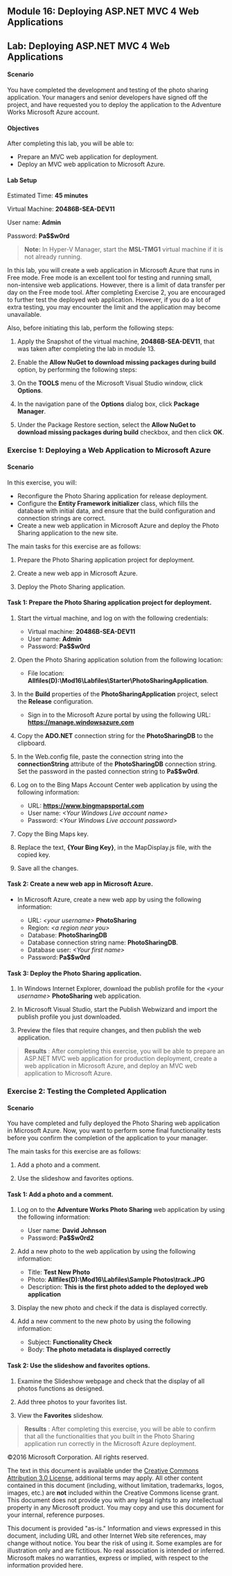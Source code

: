 ## Module 16: Deploying ASP.NET MVC 4 Web Applications

## Lab: Deploying ASP.NET MVC 4 Web Applications

#### Scenario

You have completed the development and testing of the photo sharing application. Your managers and senior developers have signed off the project, and have requested you to deploy the application to the Adventure Works Microsoft Azure account.

#### Objectives

After completing this lab, you will be able to:

- Prepare an MVC web application for deployment.
- Deploy an MVC web application to Microsoft Azure.

#### Lab Setup

Estimated Time: **45 minutes**

Virtual Machine: **20486B-SEA-DEV11**

User name: **Admin**

Password: **Pa$$w0rd**

  >**Note:** In Hyper-V Manager, start the **MSL-TMG1** virtual machine if it is not already running.

In this lab, you will create a web application in Microsoft Azure that runs in Free mode. Free mode is an excellent tool for testing and running small, non-intensive web applications. However, there is a limit of data transfer per day on the Free mode tool. After completing Exercise 2, you are encouraged to further test the deployed web application. However, if you do a lot of extra testing, you may encounter the limit and the application may become unavailable.

Also, before initiating this lab, perform the following steps:

1. Apply the Snapshot of the virtual machine, **20486B-SEA-DEV11**, that was taken after completing the lab in module 13.

2. Enable the **Allow NuGet to download missing packages during build** option, by performing the following steps:

3. On the **TOOLS** menu of the Microsoft Visual Studio window, click **Options**.

4. In the navigation pane of the **Options** dialog box, click **Package Manager**.
5. Under the Package Restore section, select the **Allow NuGet to download missing packages during build** checkbox, and then click **OK**.

### Exercise 1: Deploying a Web Application to Microsoft Azure

#### Scenario

In this exercise, you will:

- Reconfigure the Photo Sharing application for release deployment.
- Configure the **Entity Framework initializer** class, which fills the database with initial data, and ensure that the build configuration and connection strings are correct.
- Create a new web application in Microsoft Azure and deploy the Photo Sharing application to the new site.

The main tasks for this exercise are as follows:

1. Prepare the Photo Sharing application project for deployment.

2. Create a new web app in Microsoft Azure.

3. Deploy the Photo Sharing application.

#### Task 1: Prepare the Photo Sharing application project for deployment.

1. Start the virtual machine, and log on with the following credentials:

	- Virtual machine: **20486B-SEA-DEV11**
	- User name: **Admin**
	- Password: **Pa$$w0rd**

2. Open the Photo Sharing application solution from the following location:

	- File location: **Allfiles(D):\Mod16\Labfiles\Starter\PhotoSharingApplication**.

3. In the **Build** properties of the **PhotoSharingApplication** project, select the **Release** configuration.

	- Sign in to the Microsoft Azure portal by using the following URL: **https://manage.windowsazure.com**

4. Copy the **ADO.NET** connection string for the **PhotoSharingDB** to the clipboard.
5. In the Web.config file, paste the connection string into the **connectionString** attribute of the **PhotoSharingDB** connection string. Set the password in the pasted connection string to **Pa$$w0rd**.
6. Log on to the Bing Maps Account Center web application by using the following information:

	- URL: **https://www.bingmapsportal.com**
	- User name: _&lt;Your Windows Live account name&gt;_
	- Password: _&lt;Your Windows Live account password&gt;_

7. Copy the Bing Maps key.
8. Replace the text, **{Your Bing Key}**, in the MapDisplay.js file, with the copied key.
9. Save all the changes.

#### Task 2: Create a new web app in Microsoft Azure.

- In Microsoft Azure, create a new web app by using the following information:

	- URL: _&lt;your username&gt;_ **PhotoSharing**
	- Region: _&lt;a region near you&gt;_
	- Database: **PhotoSharingDB**
	- Database connection string name: **PhotoSharingDB**.
	- Database user: _&lt;Your first name&gt;_
	- Password: **Pa$$w0rd**

#### Task 3: Deploy the Photo Sharing application.

1. In Windows Internet Explorer, download the publish profile for the _&lt;your username&gt;_ **PhotoSharing** web application.

2. In Microsoft Visual Studio, start the Publish Webwizard and import the publish profile you just downloaded.
3. Preview the files that require changes, and then publish the web application.

  >**Results** : After completing this exercise, you will be able to prepare an ASP.NET MVC web application for production deployment, create a web application in Microsoft Azure, and deploy an MVC web application to Microsoft Azure.

### Exercise 2: Testing the Completed Application

#### Scenario

You have completed and fully deployed the Photo Sharing web application in Microsoft Azure. Now, you want to perform some final functionality tests before you confirm the completion of the application to your manager.

The main tasks for this exercise are as follows:

1. Add a photo and a comment.

2. Use the slideshow and favorites options.

#### Task 1: Add a photo and a comment.

1. Log on to the **Adventure Works Photo Sharing** web application by using the following information:

	- User name: **David Johnson**
	- Password: **Pa$$w0rd2**

2. Add a new photo to the web application by using the following information:

	- Title: **Test New Photo**
	- Photo: **Allfiles(D):\Mod16\Labfiles\Sample Photos\track.JPG**
	- Description: **This is the first photo added to the deployed web application**

3. Display the new photo and check if the data is displayed correctly.
4. Add a new comment to the new photo by using the following information:

	- Subject: **Functionality Check**
	- Body: **The photo metadata is displayed correctly**

#### Task 2: Use the slideshow and favorites options.

1. Examine the Slideshow webpage and check that the display of all photos functions as designed.

2. Add three photos to your favorites list.
3. View the **Favorites** slideshow.

  >**Results** : After completing this exercise, you will be able to confirm that all the functionalities that you built in the Photo Sharing application run correctly in the Microsoft Azure deployment.
  
©2016 Microsoft Corporation. All rights reserved.

The text in this document is available under the  [Creative Commons Attribution 3.0 License](https://creativecommons.org/licenses/by/3.0/legalcode), additional terms may apply. All other content contained in this document (including, without limitation, trademarks, logos, images, etc.) are  **not**  included within the Creative Commons license grant. This document does not provide you with any legal rights to any intellectual property in any Microsoft product. You may copy and use this document for your internal, reference purposes.

This document is provided &quot;as-is.&quot; Information and views expressed in this document, including URL and other Internet Web site references, may change without notice. You bear the risk of using it. Some examples are for illustration only and are fictitious. No real association is intended or inferred. Microsoft makes no warranties, express or implied, with respect to the information provided here.
